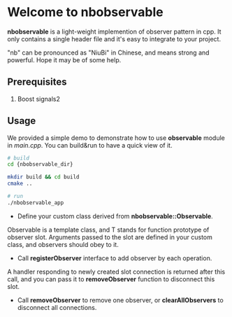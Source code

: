 Welcome to nbobservable
============

**nbobservable** is a light-weight implemention of observer pattern in cpp. It only contains a single header file and it's easy to integrate to your project. 

"nb" can be pronounced as "NiuBi" in Chinese, and means strong and powerful. Hope it may be of some help.

Prerequisites
------------
1. Boost signals2

Usage
------------

We provided a simple demo to demonstrate how to use **observable** module in *main.cpp*. You can build&run to have a quick view of it.

```bash
# build
cd {nbobservable_dir}

mkdir build && cd build
cmake ..

# run
./nbobservable_app
```
- Define your custom class derived from **nbobservable::Observable**.

Observable is a template class, and T stands for function prototype of observer slot. Arguments passed to the slot are defined in your custom class, and observers should obey to it.

- Call **registerObserver** interface to add observer by each operation.

A handler responding to newly created slot connection is returned after this call, and you can pass it to **removeObserver** function to disconnect this slot.

- Call **removeObserver** to remove one observer, or **clearAllObservers** to disconnect all connections.

